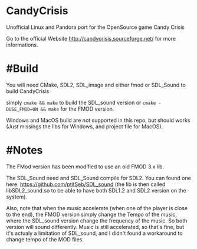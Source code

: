 # CandyCrisis

Unofficial Linux and Pandora port for the OpenSource game Candy Crisis

Go to the official Website http://candycrisis.sourceforge.net/ for more informations.

#Build
======

You will need CMake, SDL2, SDL_image and either fmod or SDL_Sound to build CandyCrisis

simply
`cmake && make`
to build the SDL_sound version
or 
`cmake -DUSE_FMOD=ON && make`
for the FMOD version.

Windows and MacOS build are not supported in this repo, but should works (Just missings the libs for Windows, and project file for MacOS).

#Notes
======

The FMod version has been modified to use an old FMOD 3.x lib.

The SDL_Sound need and SDL_Sound compile for SDL2. You can found one here: https://github.com/ptitSeb/SDL_sound (the lib is then called libSDL2_sound.so to be able to have both SDL1.2 and SDL2 version on the system).

Also, note that when the music accelerate (when one of the player is close to the end), the FMOD version simply change the Tempo of the music, where the SDL_sound version change the frequency of the music. So both version will sound differently. Music is still accelerated, so that's fine, but it's actualy a limitation of SDL_sound, and I didn't found a workaround to change tempo of the MOD files.
